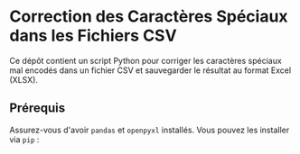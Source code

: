 # Correction des Caractères Spéciaux dans les Fichiers CSV

Ce dépôt contient un script Python pour corriger les caractères spéciaux mal encodés dans un fichier CSV et sauvegarder le résultat au format Excel (XLSX).

## Prérequis

Assurez-vous d'avoir `pandas` et `openpyxl` installés. Vous pouvez les installer via `pip` :


